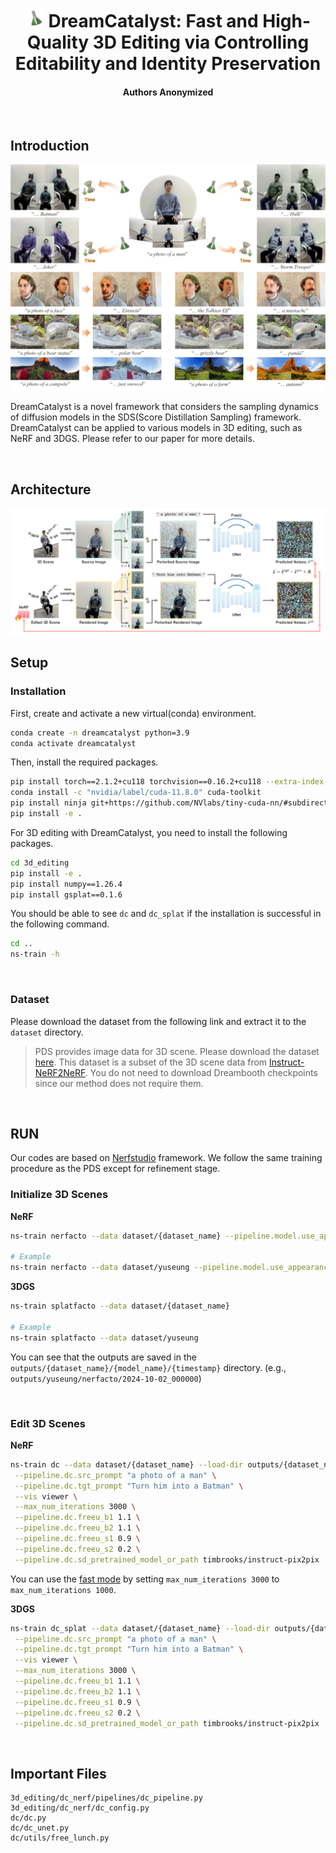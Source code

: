 <h1 align="center">
<img width="30" height="30" src="assets/icon.png" alt="DreamCatalyst icon">
DreamCatalyst: Fast and High-Quality 3D Editing via Controlling Editability and Identity Preservation
</h1>
<h4 align="center">
Authors Anonymized
</h4>



<br/>

## Introduction

<img src="assets/main_figure.png" alt="DreamCatalyst main figure">

DreamCatalyst is a novel framework that considers the sampling dynamics of diffusion models in the SDS(Score Distillation Sampling) framework. DreamCatalyst can be applied to various models in 3D editing, such as NeRF and 3DGS. Please refer to our paper for more details.

<br/>

## Architecture
<img src="assets/architecture.png" alt="DreamCatalyst architecture">

<br/>

## Setup

### Installation

First, create and activate a new virtual(conda) environment.

```bash
conda create -n dreamcatalyst python=3.9
conda activate dreamcatalyst
```

Then, install the required packages.

```bash
pip install torch==2.1.2+cu118 torchvision==0.16.2+cu118 --extra-index-url https://download.pytorch.org/whl/cu118
conda install -c "nvidia/label/cuda-11.8.0" cuda-toolkit
pip install ninja git+https://github.com/NVlabs/tiny-cuda-nn/#subdirectory=bindings/torch
pip install -e .
```

For 3D editing with DreamCatalyst, you need to install the following packages.

```bash
cd 3d_editing
pip install -e .
pip install numpy==1.26.4
pip install gsplat==0.1.6
```

You should be able to see `dc` and `dc_splat` if the installation is successful in the following command.

```bash
cd ..
ns-train -h
```

<br/>

### Dataset

Please download the dataset from the following link and extract it to the `dataset` directory.

> PDS provides image data for 3D scene. Please download the dataset [here](https://1drv.ms/f/s!AtxL_EOxFeYMk3rftsoc4L8cg0VS?e=Hhbprk). 
This dataset is a subset of the 3D scene data from [Instruct-NeRF2NeRF](https://instruct-nerf2nerf.github.io/). You do not need to download Dreambooth checkpoints since our method does not require them.


<br/>

## RUN

Our codes are based on [Nerfstudio](https://docs.nerf.studio/) framework. We follow the same training procedure as the PDS except for refinement stage.

### Initialize 3D Scenes

<b>NeRF</b>

```bash
ns-train nerfacto --data dataset/{dataset_name} --pipeline.model.use_appearance_embedding False

# Example
ns-train nerfacto --data dataset/yuseung --pipeline.model.use_appearance_embedding False
```

<b>3DGS</b>

```bash
ns-train splatfacto --data dataset/{dataset_name}

# Example
ns-train splatfacto --data dataset/yuseung
```

You can see that the outputs are saved in the `outputs/{dataset_name}/{model_name}/{timestamp}` directory. (e.g., `outputs/yuseung/nerfacto/2024-10-02_000000`)


<br/>

### Edit 3D Scenes

<b>NeRF</b>

```bash
ns-train dc --data dataset/{dataset_name} --load-dir outputs/{dataset_name}/{model_name}/{timestamp}/nerfstudio_models/ \
 --pipeline.dc.src_prompt "a photo of a man" \
 --pipeline.dc.tgt_prompt "Turn him into a Batman" \
 --vis viewer \
 --max_num_iterations 3000 \
 --pipeline.dc.freeu_b1 1.1 \
 --pipeline.dc.freeu_b2 1.1 \
 --pipeline.dc.freeu_s1 0.9 \
 --pipeline.dc.freeu_s2 0.2 \
 --pipeline.dc.sd_pretrained_model_or_path timbrooks/instruct-pix2pix
```

You can use the <u>fast mode</u> by setting `max_num_iterations 3000` to `max_num_iterations 1000`.


<b>3DGS</b>

```bash
ns-train dc_splat --data dataset/{dataset_name} --load-dir outputs/{dataset_name}/{model_name}/{timestamp}/nerfstudio_models/ \
 --pipeline.dc.src_prompt "a photo of a man" \
 --pipeline.dc.tgt_prompt "Turn him into a Batman" \
 --vis viewer \
 --max_num_iterations 3000 \
 --pipeline.dc.freeu_b1 1.1 \
 --pipeline.dc.freeu_b2 1.1 \
 --pipeline.dc.freeu_s1 0.9 \
 --pipeline.dc.freeu_s2 0.2 \
 --pipeline.dc.sd_pretrained_model_or_path timbrooks/instruct-pix2pix
```

<br/>

## Important Files

```
3d_editing/dc_nerf/pipelines/dc_pipeline.py
3d_editing/dc_nerf/dc_config.py
dc/dc.py
dc/dc_unet.py
dc/utils/free_lunch.py
```